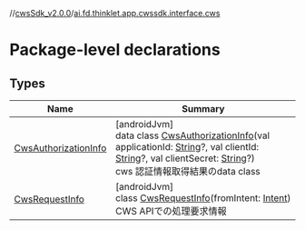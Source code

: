 //[cwsSdk_v2.0.0](../../index.md)/[ai.fd.thinklet.app.cwssdk.interface.cws](index.md)

# Package-level declarations

## Types

| Name | Summary |
|---|---|
| [CwsAuthorizationInfo](-cws-authorization-info/index.md) | [androidJvm]<br>data class [CwsAuthorizationInfo](-cws-authorization-info/index.md)(val applicationId: [String](https://kotlinlang.org/api/latest/jvm/stdlib/kotlin/-string/index.html)?, val clientId: [String](https://kotlinlang.org/api/latest/jvm/stdlib/kotlin/-string/index.html)?, val clientSecret: [String](https://kotlinlang.org/api/latest/jvm/stdlib/kotlin/-string/index.html)?)<br>cws 認証情報取得結果のdata class |
| [CwsRequestInfo](-cws-request-info/index.md) | [androidJvm]<br>class [CwsRequestInfo](-cws-request-info/index.md)(fromIntent: [Intent](https://developer.android.com/reference/kotlin/android/content/Intent.html))<br>CWS APIでの処理要求情報 |
